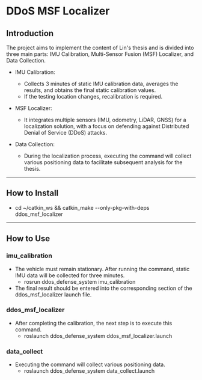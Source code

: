# DDoS MSF Localizer

## Introduction
The project aims to implement the content of Lin's thesis and is divided into three main parts: IMU Calibration, Multi-Sensor Fusion (MSF) Localizer, and Data Collection.

* IMU Calibration:
    * Collects 3 minutes of static IMU calibration data, averages the results, and obtains the final static calibration values.
    * If the testing location changes, recalibration is required.

* MSF Localizer:
    * It integrates multiple sensors (IMU, odometry, LiDAR, GNSS) for a localization solution, with a focus on defending against Distributed Denial of Service (DDoS) attacks.

* Data Collection:
    * During the localization process, executing the command will collect various positioning data to facilitate subsequent analysis for the thesis.

---
## How to Install 
* cd ~/catkin_ws && catkin_make --only-pkg-with-deps ddos_msf_localizer

---
## How to Use
### imu_calibration
* The vehicle must remain stationary. After running the command, static IMU data will be collected for three minutes. 
    * rosrun ddos_defense_system imu_calibration
* The final result should be entered into the corresponding section of the ddos_msf_localizer launch file.

### ddos_msf_localizer
* After completing the calibration, the next step is to execute this command.
    * roslaunch ddos_defense_system ddos_msf_localizer.launch 

### data_collect
* Executing the command will collect various positioning data.
    * roslaunch ddos_defense_system data_collect.launch 